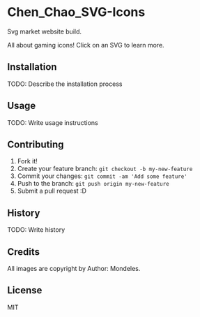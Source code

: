 # Chen_Chao_SVG-Icons
Svg market website build.

All about gaming icons! Click on an SVG to learn more.

## Installation

TODO: Describe the installation process

## Usage

TODO: Write usage instructions

## Contributing

1. Fork it!
2. Create your feature branch: `git checkout -b my-new-feature`
3. Commit your changes: `git commit -am 'Add some feature'`
4. Push to the branch: `git push origin my-new-feature`
5. Submit a pull request :D

## History

TODO: Write history

## Credits

All images are copyright by Author: Mondeles.

## License

MIT